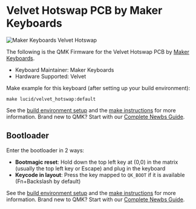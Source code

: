# Velvet Hotswap PCB by Maker Keyboards

![Maker Keyboards Velvet Hotswap](https://imgur.com/KfTWnCgh.jpg)

The following is the QMK Firmware for the Velvet Hotswap PCB by [Maker Keyboards](http://www.makerkeyboards.com).
* Keyboard Maintainer: Maker Keyboards
* Hardware Supported: Velvet

Make example for this keyboard (after setting up your build environment):

    make lucid/velvet_hotswap:default

See the [build environment setup](https://docs.qmk.fm/#/getting_started_build_tools) and the [make instructions](https://docs.qmk.fm/#/getting_started_make_guide) for more information. Brand new to QMK? Start with our [Complete Newbs Guide](https://docs.qmk.fm/#/newbs).

## Bootloader

Enter the bootloader in 2 ways:

* **Bootmagic reset**: Hold down the top left key at (0,0) in the matrix (usually the top left key or Escape) and plug in the keyboard
* **Keycode in layout**: Press the key mapped to `QK_BOOT` if it is available (Fn+Backslash by default)

See the [build environment setup](https://docs.qmk.fm/#/getting_started_build_tools) and the [make instructions](https://docs.qmk.fm/#/getting_started_make_guide) for more information. Brand new to QMK? Start with our [Complete Newbs Guide](https://docs.qmk.fm/#/newbs).
